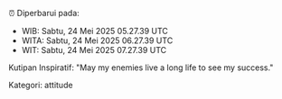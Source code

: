 ⏰ Diperbarui pada:
- WIB: Sabtu, 24 Mei 2025 05.27.39 UTC
- WITA: Sabtu, 24 Mei 2025 06.27.39 UTC
- WIT: Sabtu, 24 Mei 2025 07.27.39 UTC

Kutipan Inspiratif:
"May my enemies live a long life to see my success."


Kategori: attitude


